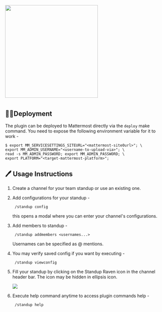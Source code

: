 <img src="assets/images/banner.png" width="300px">

#

## 🏌️‍♀️Deployment

The plugin can be deployed to Mattermost directly via the `deploy` make command. You need to expose the following
environment variable for it to work -

    $ export MM_SERVICESETTINGS_SITEURL="<mattermost-site0url>"; \
    export MM_ADMIN_USERNAME="<username-to-upload-via>"; \
    read -s MM_ADMIN_PASSWORD; export MM_ADMIN_PASSWORD; \
    export PLATFORM="<target-mattermost-platform>";

## 🖊 Usage Instructions

1. Create a channel for your team standup or use an existing one.

1. Add configurations for your standup -

        /standup config
        
    this opens a modal where you can enter your channel's configurations.

1. Add members to standup -

        /standup addmembers <usernames...>
        
    Usernames can be specified as @ mentions.
    
1. You may verify saved config if you want by executing -

        /standup viewconfig
        
1. Fill your standup by clicking on the Standup Raven icon in the channel header bar. The icon may be hidden in ellipsis icon.

    ![](assets/images/channel_header_button.png)
    
1. Execute help command anytime to access plugin commands help -

        /standup help 
